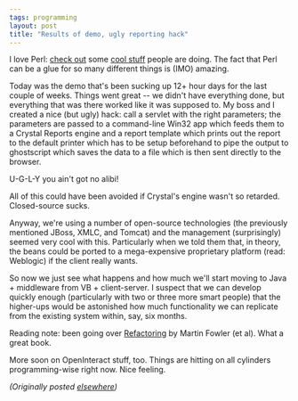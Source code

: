 ```yaml
---
tags: programming
layout: post
title: "Results of demo, ugly reporting hack"
---
```




<p>I love Perl: <a
href="http://search.cpan.org/doc/METZZO/Java-2.1/Java.pm">
check out</a>
some <a
href="http://search.cpan.org/doc/JTOBEY/Emacs-EPL-0.1/lib/Emacs/Lisp.pm">cool
stuff</a> people are doing. The fact that Perl can be a glue
for so many different things is (IMO) amazing.

<p>Today was the demo that's been sucking up 12+ hour days
for the last couple of weeks. Things went great -- we didn't
have everything done, but everything that was there worked
like it was supposed to. My boss and I created a nice (but
ugly) hack: call a servlet with the right parameters; the
parameters are passed to a command-line Win32 app which
feeds them to a Crystal Reports engine and a report template
which prints out the report to the default printer which has
to be setup beforehand to pipe the output to ghostscript
which saves the data to a file which is then sent directly
to the browser.

<p>U-G-L-Y you ain't got no alibi!

<p>All of this could have been avoided if Crystal's engine
wasn't so retarded. Closed-source sucks.

<p>Anyway, we're using a number of open-source technologies
(the previously mentioned JBoss, XMLC, and Tomcat) and the
management (surprisingly) seemed very cool with this.
Particularly when we told them that, in theory, the beans
could be ported to a mega-expensive proprietary platform
(read: Weblogic) if the client really wants.

<p>So now we just see what happens and how much we'll start
moving to Java + middleware from VB + client-server. I
suspect that we can develop quickly enough (particularly
with two or three more smart people) that the higher-ups
would be astonished how much functionality we can replicate
from the existing system within, say, six months.

<p>Reading note: been going over <a
href="http://www1.fatbrain.com/asp/bookinfo/bookinfo.asp?theisbn=0201485672&vm=">Refactoring</a>
by Martin Fowler (et al). What a great book.

<p>More soon on OpenInteract stuff, too. Things are hitting
on all cylinders programming-wise right now. Nice
feeling.

<p><em>(Originally posted <a href="http://www.advogato.org/person/cwinters/diary.html?start=37">elsewhere</a>)</em></p>


